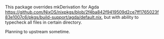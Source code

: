 This package overrides mkDerivation for Agda https://github.com/NixOS/nixpkgs/blob/2f4ba842f9419509d2ce7ff1765023f83e1007c6/pkgs/build-support/agda/default.nix, but with ability to typecheck all files in certain directory.

Planning to upstream sometime.
